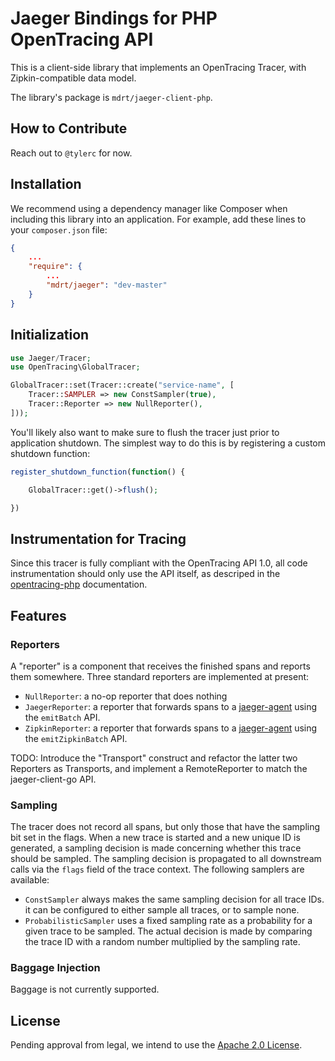 # Jaeger Bindings for PHP OpenTracing API

This is a client-side library that implements an OpenTracing Tracer, with Zipkin-compatible data model.

The library's package is `mdrt/jaeger-client-php`.

## How to Contribute

Reach out to `@tylerc` for now.

## Installation

We recommend using a dependency manager like Composer when including this library into an application. For example, add these lines to your `composer.json` file:

```json
{
	...
    "require": {
    	...
        "mdrt/jaeger": "dev-master"
    }
}
```

## Initialization

```php
use Jaeger/Tracer;
use OpenTracing\GlobalTracer;

GlobalTracer::set(Tracer::create("service-name", [
	Tracer::SAMPLER => new ConstSampler(true),
	Tracer::Reporter => new NullReporter(),
]));
```

You'll likely also want to make sure to flush the tracer just prior to application shutdown. The simplest way to do this is by registering a custom shutdown function:

```php
register_shutdown_function(function() {

	GlobalTracer::get()->flush();

})
```

## Instrumentation for Tracing

Since this tracer is fully compliant with the OpenTracing API 1.0, all code instrumentation should only use the API itself, as descriped in the [opentracing-php](https://github.com/opentracing/opentracing-php) documentation.

## Features

### Reporters

A "reporter" is a component that receives the finished spans and reports them somewhere. Three standard reporters are implemented at present:

- `NullReporter`: a no-op reporter that does nothing
- `JaegerReporter`: a reporter that forwards spans to a [jaeger-agent](https://github.com/jaegertracing/jaeger/tree/master/cmd/agent) using the `emitBatch` API.
- `ZipkinReporter`: a reporter that forwards spans to a [jaeger-agent](https://github.com/jaegertracing/jaeger/tree/master/cmd/agent) using the `emitZipkinBatch` API.

TODO: Introduce the "Transport" construct and refactor the latter two Reporters as Transports, and implement a RemoteReporter to match the jaeger-client-go API.

### Sampling

The tracer does not record all spans, but only those that have the sampling bit set in the flags. When a new trace is started and a new unique ID is generated, a sampling decision is made concerning whether this trace should be sampled. The sampling decision is propagated to all downstream calls via the `flags` field of the trace context. The following samplers are available:

- `ConstSampler` always makes the same sampling decision for all trace IDs. it can be configured to either sample all traces, or to sample none.
- `ProbabilisticSampler` uses a fixed sampling rate as a probability for a given trace to be sampled. The actual decision is made by comparing the trace ID with a random number multiplied by the sampling rate.

### Baggage Injection

Baggage is not currently supported.

## License

Pending approval from legal, we intend to use the [Apache 2.0 License](https://github.com/jaegertracing/jaeger-client-go/blob/master/LICENSE).